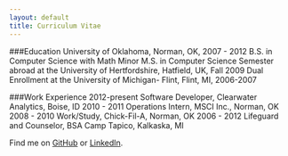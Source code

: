 ```yaml
---
layout: default
title: Curriculum Vitae
---
```

<div class="blurb">
###Education
University of Oklahoma, Norman, OK, 2007 - 2012 
   B.S. in Computer Science with Math Minor   
   M.S. in Computer Science
Semester abroad at the University of Hertfordshire, Hatfield, UK, Fall 2009
Dual Enrollment at the University of Michigan- Flint, Flint, MI, 2006-2007  

###Work Experience
2012-present	Software Developer, Clearwater Analytics, Boise, ID
2010 - 2011	Operations Intern, MSCI Inc., Norman, OK
2008 - 2010	Work/Study, Chick-Fil-A, Norman, OK
2006 - 2012	Lifeguard and Counselor, BSA Camp Tapico, Kalkaska, MI

Find me on [GitHub](https://github.com/timburr1) or [LinkedIn](http://www.linkedin.com/pub/timothy-burr/66/a88/a39).
</div><!-- /.blurb -->